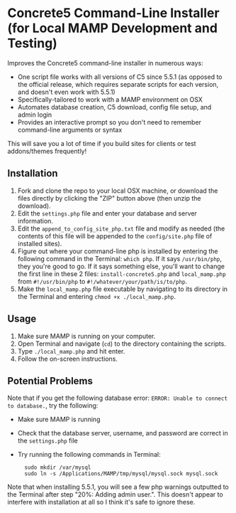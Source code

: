 # Concrete5 Command-Line Installer (for Local MAMP Development and Testing)
Improves the Concrete5 command-line installer in numerous ways:
 * One script file works with all versions of C5 since 5.5.1 (as opposed to the official release, which requires separate scripts for each version, and doesn't even work with 5.5.1)
 * Specifically-tailored to work with a MAMP environment on OSX
 * Automates database creation, C5 download, config file setup, and admin login
 * Provides an interactive prompt so you don't need to remember command-line arguments or syntax
 
This will save you a lot of time if you build sites for clients or test addons/themes frequently!

## Installation
1. Fork and clone the repo to your local OSX machine, or download the files directly by clicking the "ZIP" button above (then unzip the download).
2. Edit the `settings.php` file and enter your database and server information.
3. Edit the `append_to_config_site_php.txt` file and modify as needed (the contents of this file will be appended to the `config/site.php` file of installed sites).
4. Figure out where your command-line php is installed by entering the following command in the Terminal: `which php`. If it says `/usr/bin/php`, they you're good to go. If it says something else, you'll want to change the first line in these 2 files: `install-concrete5.php` and `local_mamp.php` from `#!/usr/bin/php` to `#!/whatever/your/path/is/to/php`.
5. Make the `local_mamp.php` file executable by navigating to its directory in the Terminal and entering `chmod +x ./local_mamp.php`.

## Usage
1. Make sure MAMP is running on your computer.
2. Open Terminal and navigate (`cd`) to the directory containing the scripts.
3. Type `./local_mamp.php` and hit enter.
4. Follow the on-screen instructions.

## Potential Problems
Note that if you get the following database error: `ERROR: Unable to connect to database.`, try the following:
* Make sure MAMP is running
* Check that the database server, username, and password are correct in the `settings.php` file
* Try running the following commands in Terminal:

        sudo mkdir /var/mysql
        sudo ln -s /Applications/MAMP/tmp/mysql/mysql.sock mysql.sock

Note that when installing 5.5.1, you will see a few php warnings outputted to the Terminal after step "20%: Adding admin user.". This doesn't appear to interfere with installation at all so I think it's safe to ignore these.